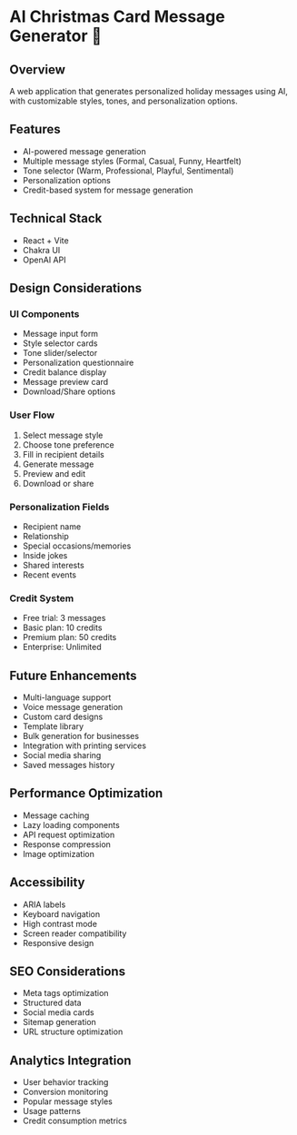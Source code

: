 # AI Christmas Card Message Generator 🎄

## Overview

A web application that generates personalized holiday messages using AI, with customizable styles,
tones, and personalization options.

## Features

-   AI-powered message generation
-   Multiple message styles (Formal, Casual, Funny, Heartfelt)
-   Tone selector (Warm, Professional, Playful, Sentimental)
-   Personalization options
-   Credit-based system for message generation

## Technical Stack

-   React + Vite
-   Chakra UI
-   OpenAI API

## Design Considerations

### UI Components

-   Message input form
-   Style selector cards
-   Tone slider/selector
-   Personalization questionnaire
-   Credit balance display
-   Message preview card
-   Download/Share options

### User Flow

1. Select message style
2. Choose tone preference
3. Fill in recipient details
4. Generate message
5. Preview and edit
6. Download or share

### Personalization Fields

-   Recipient name
-   Relationship
-   Special occasions/memories
-   Inside jokes
-   Shared interests
-   Recent events

### Credit System

-   Free trial: 3 messages
-   Basic plan: 10 credits
-   Premium plan: 50 credits
-   Enterprise: Unlimited

## Future Enhancements

-   Multi-language support
-   Voice message generation
-   Custom card designs
-   Template library
-   Bulk generation for businesses
-   Integration with printing services
-   Social media sharing
-   Saved messages history

## Performance Optimization

-   Message caching
-   Lazy loading components
-   API request optimization
-   Response compression
-   Image optimization

## Accessibility

-   ARIA labels
-   Keyboard navigation
-   High contrast mode
-   Screen reader compatibility
-   Responsive design

## SEO Considerations

-   Meta tags optimization
-   Structured data
-   Social media cards
-   Sitemap generation
-   URL structure optimization

## Analytics Integration

-   User behavior tracking
-   Conversion monitoring
-   Popular message styles
-   Usage patterns
-   Credit consumption metrics
